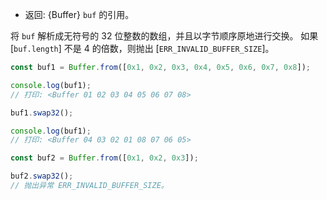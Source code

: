 <!-- YAML
added: v5.10.0
-->

* 返回: {Buffer} `buf` 的引用。

将 `buf` 解析成无符号的 32 位整数的数组，并且以字节顺序原地进行交换。
如果 [`buf.length`] 不是 4 的倍数，则抛出 [`ERR_INVALID_BUFFER_SIZE`]。

```js
const buf1 = Buffer.from([0x1, 0x2, 0x3, 0x4, 0x5, 0x6, 0x7, 0x8]);

console.log(buf1);
// 打印: <Buffer 01 02 03 04 05 06 07 08>

buf1.swap32();

console.log(buf1);
// 打印: <Buffer 04 03 02 01 08 07 06 05>

const buf2 = Buffer.from([0x1, 0x2, 0x3]);

buf2.swap32();
// 抛出异常 ERR_INVALID_BUFFER_SIZE。
```

